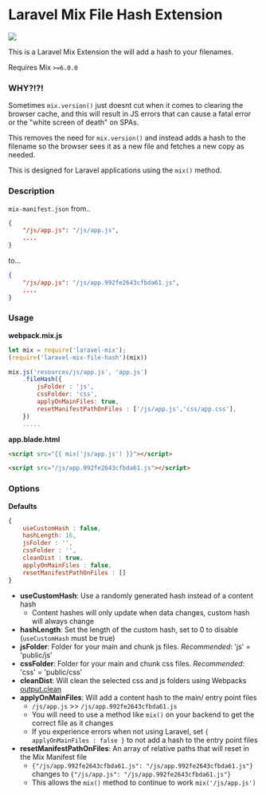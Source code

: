 # Laravel Mix File Hash Extension <!-- omit in toc -->

![](https://img.shields.io/badge/Version-1.1.0-brightgreen)

This is a Laravel Mix Extension the will add a hash to your filenames.

Requires Mix `>=6.0.0`

### WHY?!?!

Sometimes `mix.version()` just doesnt cut when it comes to clearing the browser cache, and this will result in JS errors that can cause a fatal error or the "white screen of death" on SPAs.

This removes the need for `mix.version()` and instead adds a hash to the filename so the browser sees it as a new file and fetches a new copy as needed.

This is designed for Laravel applications using the `mix()` method. 

### Description

`mix-manifest.json` from..

```json
{
	"/js/app.js": "/js/app.js",
	....
}
``` 

to...

```json
{
	"/js/app.js": "/js/app.992fe2643cfbda61.js",
	....
}
``` 


### Usage

**webpack.mix.js**

```javascript
let mix = require('laravel-mix');
(require('laravel-mix-file-hash')(mix))

mix.js('resources/js/app.js', 'app.js')
	.fileHash({
		jsFolder : 'js',
		cssFolder: 'css',
		applyOnMainFiles: true,
		resetManifestPathOnFiles : ['/js/app.js','css/app.css'],
	})
	.....
```

**app.blade.html**

```html
<script src="{{ mix('js/app.js') }}"></script>
```
```html
<script src="/js/app.992fe2643cfbda61.js"></script>
```

### Options

**Defaults**

```javascript
{
	useCustomHash : false,
	hashLength: 16,
	jsFolder : '',
	cssFolder : '',
	cleanDist : true,
	applyOnMainFiles : false,
	resetManifestPathOnFiles : []
}
```

* **useCustomHash**: Use a randomly generated hash instead of a content hash
	- Content hashes will only update when data changes, custom hash will always change
* **hashLength**: Set the length of the custom hash, set to 0 to disable (`useCustomHash` must be true)
* **jsFolder**: Folder for your main and chunk js files. *Recommended*: 'js' = 'public/js'
* **cssFolder**: Folder for your main and chunk css files. *Recommended*: 'css' = 'public/css'
* **cleanDist**: Will clean the selected css and js folders using Webpacks [output.clean](https://webpack.js.org/configuration/output/#outputclean) 
* **applyOnMainFiles**: Will add a content hash to the main/ entry point files
	- `/js/app.js` >> `/js/app.992fe2643cfbda61.js`
	- You will need to use a method like `mix()` on your backend to get the correct file as it changes
	- If you experience errors when not using Laravel, set `{ applyOnMainFiles : false }` to not add a hash to the entry point files
* **resetManifestPathOnFiles**: An array of relative paths that will reset in the Mix Manifest file
	- `{"/js/app.992fe2643cfbda61.js": "/js/app.992fe2643cfbda61.js"}` changes to ``{"/js/app.js": "/js/app.992fe2643cfbda61.js"}``
	- This allows the `mix()` method to continue to work `mix('/js/app.js')`
